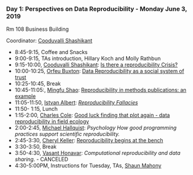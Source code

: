 
### Day 1: Perspectives on Data Reproducibility - Monday June 3, 2019

Rm 108 Business Building

Coordinator: [Cooduvalli Shashikant][cshashi]

- 8:45-9:15, Coffee and Snacks
- 9:00-9:15,  TAs introduction, Hillary Koch and Molly Rathbun
- 9:15-10:00,  [Cooduvalli Shashikant][cshashi]: [Is there a reproducibility Crisis?][shashi2019]
- 10:00-10:25, [Orfeu Buxton][obuxton]: [Data Reproducibility as a social system of trust][buxton2019]
- 10:25-10:45,   Break
- 10:45-11:05:, [Mingfu Shao][mshao]: [Reproducibility in methods publications: an example][shao2019]
- 11:05-11:50, [Istvan Albert][ialbert]: [*Reproducibility Fallacies*][ialbert2019]
- 11:50- 1:15, Lunch
- 1:15-2:00, [Charles Cole][ccole]: [Good luck finding that plot again - data reproducibility in field ecology][cole2019]
- 2:00-2:45, [Michael Hallquist][mhallquist]:  *Psychology How good programming practices support scientific reproducibility.*
- 2:45-3:30, [Cheryl Keller][ckeller]:  [Reproducibility begins at the bench][keller2019]
- 3:30-3:50, Break
- 3:50-4:30, [Vasant Honavar][vhonavar]: *Computational reproducibility and data sharing*. - CANCELED
- 4:30-5:00PM, Instructions for Tuesday, TAs, [Shaun Mahony][smahoney]


[cshashi]: https://www.huck.psu.edu/people/cooduvalli-shashikant
[ialbert]: https://www.ialbert.me
[mshao]: https://www.eecs.psu.edu/departments/directory-detail-g.aspx?q=mxs2589
[ccole]: https://stuckeman.psu.edu/faculty/charles-cole
[mhallquist]: https://psych.la.psu.edu/directory/mnh5174
[ckeller]: https://bmb.psu.edu/directory/cak142
[vhonavar]: https://www.ist.psu.edu/directory/vuh14
[obuxton]: https://hhd.psu.edu/contact/orfeu-buxton
[smahoney]: https://bmb.psu.edu/directory/sam77

[ialbert2019]: /archives/2019/day1/docs/Albert2019.pdf
[shashi2019]: /archives/2019/day1/docs/Shashikant2019.pdf
[buxton2019]: /archives/2019/day1/docs/Orfeu2019.pdf
[shao2019]: /archives/2019/day1/docs/Shao2019.pdf
[cole2019]: /archives/2019/day1/docs/Cole2019.pdf
[keller2019]: /archives/2019/day1/docs/Keller2019.pdf


